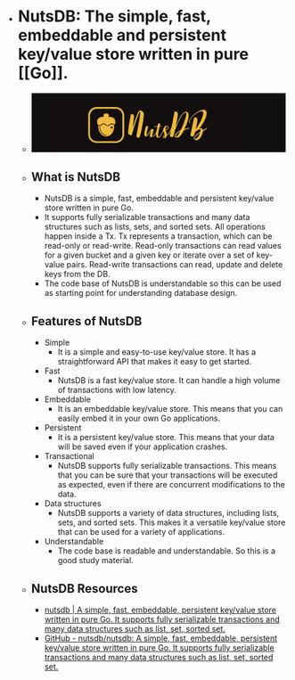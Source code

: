 - # NutsDB: The simple, fast, embeddable and persistent key/value store written in pure [[Go]].
	- ![nutsdb.png](../assets/nutsdb_1689606981293_0.png)
	- ## What is NutsDB
		- NutsDB is a simple, fast, embeddable and persistent key/value store written in pure Go.
		- It supports fully serializable transactions and many data structures such as lists, sets, and sorted sets. All operations happen inside a Tx. Tx represents a transaction, which can be read-only or read-write. Read-only transactions can read values for a given bucket and a given key or iterate over a set of key-value pairs. Read-write transactions can read, update and delete keys from the DB.
		- The code base of NutsDB is understandable so this can be used as starting point for understanding database design.
	- ## Features of NutsDB
		- Simple
			- It is a simple and easy-to-use key/value store. It has a straightforward API that makes it easy to get started.
		- Fast
			- NutsDB is a fast key/value store. It can handle a high volume of transactions with low latency.
		- Embeddable
			- It is an embeddable key/value store. This means that you can easily embed it in your own Go applications.
		- Persistent
			- It is a persistent key/value store. This means that your data will be saved even if your application crashes.
		- Transactional
			- NutsDB supports fully serializable transactions. This means that you can be sure that your transactions will be executed as expected, even if there are concurrent modifications to the data.
		- Data structures
			- NutsDB supports a variety of data structures, including lists, sets, and sorted sets. This makes it a versatile key/value store that can be used for a variety of applications.
		- Understandable
			- The code base is readable and understandable. So this is a good study material.
	- ## NutsDB Resources
		- [nutsdb | A simple, fast, embeddable, persistent key/value store written in pure Go. It supports fully serializable transactions and many data structures such as list, set, sorted set.](https://nutsdb.github.io/nutsdb/)
		- [GitHub - nutsdb/nutsdb: A simple, fast, embeddable, persistent key/value store written in pure Go. It supports fully serializable transactions and many data structures such as  list, set, sorted set.](https://github.com/nutsdb/nutsdb)